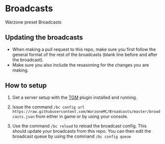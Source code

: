 # Broadcasts
Warzone preset Broadcasts

## Updating the broadcasts

- When making a pull request to this repo, make sure you first follow the general format of the rest of the broadcasts (blank line before and after the broadcast).
- Make sure you also include the resasoning for the changes you are making. 

## How to setup

1. Get a server setup with the [TGM](https://jenkins.bennydoesstuff.me/job/TGM/) plugin installed and running.

2. Issue the command ``/bc config url https://raw.githubusercontent.com/WarzoneMC/Broadcasts/master/broadcasts.json`` from either in game or by using your console.

3. Use the command ``/bc reload`` to reload the broadcast config. This should update your broadcasts from this repo. You can then edit the broadcast queue by using the command ``/bc config queue``
